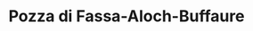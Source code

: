 ---
name: Pozza di Fassa
title: Pozza di Fassa-Aloch-Buffaure
region: Trentino-Alto Adige
country: Italia
group: Altopiano Paganella, Skiarea Andalo e Fai della Paganella
---